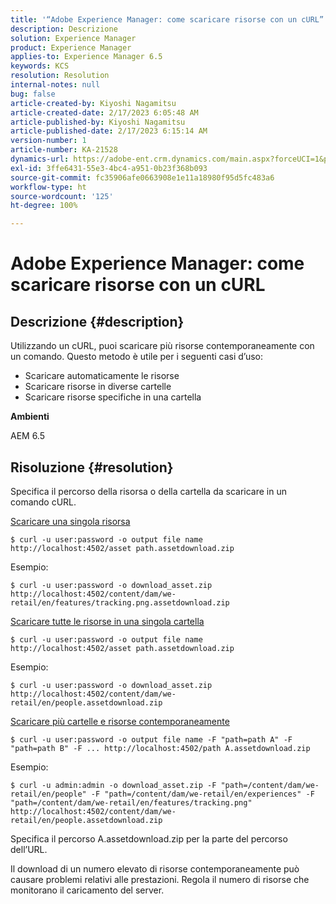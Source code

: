 ```yaml
---
title: '“Adobe Experience Manager: come scaricare risorse con un cURL”'
description: Descrizione
solution: Experience Manager
product: Experience Manager
applies-to: Experience Manager 6.5
keywords: KCS
resolution: Resolution
internal-notes: null
bug: false
article-created-by: Kiyoshi Nagamitsu
article-created-date: 2/17/2023 6:05:48 AM
article-published-by: Kiyoshi Nagamitsu
article-published-date: 2/17/2023 6:15:14 AM
version-number: 1
article-number: KA-21528
dynamics-url: https://adobe-ent.crm.dynamics.com/main.aspx?forceUCI=1&pagetype=entityrecord&etn=knowledgearticle&id=0898611e-89ae-ed11-aad1-6045bd006d92
exl-id: 3ffe6431-55e3-4bc4-a951-0b23f368b093
source-git-commit: fc35906afe0663908e1e11a18980f95d5fc483a6
workflow-type: ht
source-wordcount: '125'
ht-degree: 100%

---
```


# Adobe Experience Manager: come scaricare risorse con un cURL

## Descrizione {#description}


Utilizzando un cURL, puoi scaricare più risorse contemporaneamente con un comando. Questo metodo è utile per i seguenti casi d’uso:

- Scaricare automaticamente le risorse
- Scaricare risorse in diverse cartelle
- Scaricare risorse specifiche in una cartella


<b>Ambienti</b>

AEM 6.5


## Risoluzione {#resolution}


Specifica il percorso della risorsa o della cartella da scaricare in un comando cURL.

<u>Scaricare una singola risorsa</u>


```
$ curl -u user:password -o output file name http://localhost:4502/asset path.assetdownload.zip
```


Esempio:


```
$ curl -u user:password -o download_asset.zip http://localhost:4502/content/dam/we-retail/en/features/tracking.png.assetdownload.zip
```


<u>Scaricare tutte le risorse in una singola cartella</u>


```
$ curl -u user:password -o output file name http://localhost:4502/asset path.assetdownload.zip
```


Esempio:


```
$ curl -u user:password -o download_asset.zip http://localhost:4502/content/dam/we-retail/en/people.assetdownload.zip
```


<u>Scaricare più cartelle e risorse contemporaneamente</u>


```
$ curl -u user:password -o output file name -F "path=path A" -F "path=path B" -F ... http://localhost:4502/path A.assetdownload.zip
```


Esempio:


```
$ curl -u admin:admin -o download_asset.zip -F "path=/content/dam/we-retail/en/people" -F "path=/content/dam/we-retail/en/experiences" -F "path=/content/dam/we-retail/en/features/tracking.png" http://localhost:4502/content/dam/we-retail/en/people.assetdownload.zip
```


Specifica il percorso A.assetdownload.zip per la parte del percorso dell’URL.

Il download di un numero elevato di risorse contemporaneamente può causare problemi relativi alle prestazioni. Regola il numero di risorse che monitorano il caricamento del server.
